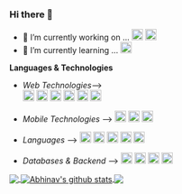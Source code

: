 ### Hi there 👋

<!--
**Abhinav2807/Abhinav2807** is a ✨ _special_ ✨ repository because its `README.md` (this file) appears on your GitHub profile.

Here are some ideas to get you started:

- 🔭 I’m currently working on ...
- 🌱 I’m currently learning ...
- 👯 I’m looking to collaborate on ...
- 🤔 I’m looking for help with ...
- 💬 Ask me about ...
- 📫 How to reach me: ...
- 😄 Pronouns: ...
- ⚡ Fun fact: ...
-->

- 🔭 I’m currently working on ... <code><img height="20" src="https://img.icons8.com/color/48/000000/angularjs.png"/></code> <code><img height="20" src="https://img.icons8.com/color/48/000000/nodejs.png"/></code>
- 🌱 I’m currently learning ... <code><img height="20" src="https://img.icons8.com/bubbles/50/000000/react.png"/></code>
<!-- - 📫 How to reach me: ...  -->


**Languages & Technologies**

- *Web Technologies*-->  
<code><img height="20" src="https://img.icons8.com/color/48/000000/nodejs.png"/></code>
<code><img height="20" src="https://img.icons8.com/color/48/000000/angularjs.png"/></code>
<code><img height="20" src="https://img.icons8.com/bubbles/50/000000/react.png"/></code>
<code><img height="20" src="https://img.icons8.com/color/2x/html-5.png"></code>
<code><img height="20" src="https://img.icons8.com/color/2x/css3.png"></code>
<code><img height="20" src="https://img.icons8.com/color/2x/bootstrap.png"></code>

- *Mobile Technologies* -->
<code><img height="20" src="https://img.icons8.com/ios/50/000000/ios-logo.png"/></code>
<code><img height="20" src="https://img.icons8.com/color/2x/flutter.png"></code>
<code><img height="20" src="https://img.icons8.com/fluent/2x/android-os.png"></code>

- *Languages* -->
<code><img height="20" src="https://img.icons8.com/dusk/2x/python.png"></code>
<code><img height="20" src="https://img.icons8.com/plasticine/100/000000/swift--v2.png"/></code>
<code><img height="20" src="https://img.icons8.com/color/2x/dart.png"></code>
<code><img height="20" src="https://img.icons8.com/color/48/000000/typescript.png"/></code>
<code><img height="20" src="https://img.icons8.com/color/48/000000/javascript--v1.png"/></code>

- *Databases & Backend* -->
<code><img height="20" src="https://img.icons8.com/color/2x/google-firebase-console.png"></code>
<code><img height="20" src="https://img.icons8.com/ios-filled/2x/mysql.png"></code>
<code><img height="20" src="https://img.icons8.com/color/2x/mongodb.png"></code>
<code><img height="20" src="https://img.icons8.com/color/48/000000/nodejs.png"/></code>


<a href="https://github.com/Abhinav2807">
  <img align="center" src="https://github-readme-stats.vercel.app/api/top-langs/?username=Abhinav2807&theme=light&hide_langs_below=1" />
</a>

<a href="https://github.com/Abhinav2807">
 <img align="center" src="https://github-readme-stats.vercel.app/api?username=Abhinav2807&show_icons=true&theme=light&line_height=27" alt="Abhinav's github stats"/>
</a>

<a href="">
  <img align="center" src="https://github-readme-stats.vercel.app/api/pin/?username=Abhinav2807&repo=Script&theme=light" />
  </a>

  


